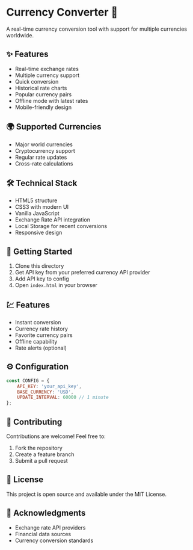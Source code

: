 # Currency Converter 💱

A real-time currency conversion tool with support for multiple currencies worldwide.

## ✨ Features

- Real-time exchange rates
- Multiple currency support
- Quick conversion
- Historical rate charts
- Popular currency pairs
- Offline mode with latest rates
- Mobile-friendly design

## 🌍 Supported Currencies

- Major world currencies
- Cryptocurrency support
- Regular rate updates
- Cross-rate calculations

## 🛠️ Technical Stack

- HTML5 structure
- CSS3 with modern UI
- Vanilla JavaScript
- Exchange Rate API integration
- Local Storage for recent conversions
- Responsive design

## 🚀 Getting Started

1. Clone this directory
2. Get API key from your preferred currency API provider
3. Add API key to config
4. Open `index.html` in your browser

## 💹 Features

- Instant conversion
- Currency rate history
- Favorite currency pairs
- Offline capability
- Rate alerts (optional)

## ⚙️ Configuration

```javascript
const CONFIG = {
    API_KEY: 'your_api_key',
    BASE_CURRENCY: 'USD',
    UPDATE_INTERVAL: 60000 // 1 minute
};
```

## 🤝 Contributing

Contributions are welcome! Feel free to:
1. Fork the repository
2. Create a feature branch
3. Submit a pull request

## 📝 License

This project is open source and available under the MIT License.

## 🙏 Acknowledgments

- Exchange rate API providers
- Financial data sources
- Currency conversion standards
